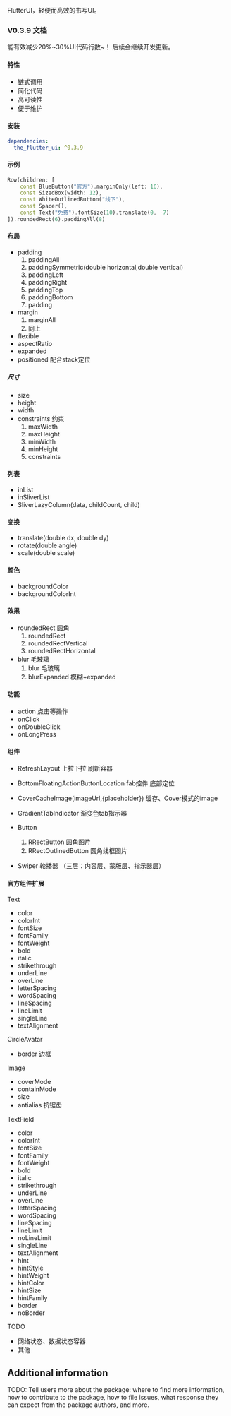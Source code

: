 <!-- 
This README describes the package. If you publish this package to pub.dev,
this README's contents appear on the landing page for your package.

For information about how to write a good package README, see the guide for
[writing package pages](https://dart.dev/guides/libraries/writing-package-pages). 

For general information about developing packages, see the Dart guide for
[creating packages](https://dart.dev/guides/libraries/create-library-packages)
and the Flutter guide for
[developing packages and plugins](https://flutter.dev/developing-packages). 
-->

FlutterUI，轻便而高效的书写UI。

### V0.3.9 文档

能有效减少20%~30%UI代码行数~！
后续会继续开发更新。

#### 特性

- 链式调用
- 简化代码
- 高可读性
- 便于维护

#### 安装
```yaml
dependencies:
  the_flutter_ui: ^0.3.9
```

#### 示例

```dart
Row(children: [
    const BlueButton("官方").marginOnly(left: 16),
    const SizedBox(width: 12),
    const WhiteOutlinedButton("线下"),
    const Spacer(),
    const Text("免费").fontSize(10).translate(0, -7)
]).roundedRect(6).paddingAll(8)
```

#### 布局

- padding
  1. paddingAll
  2. paddingSymmetric(double horizontal,double vertical)
  3. paddingLeft
  4. paddingRight
  5. paddingTop
  6. paddingBottom
  7. padding
- margin
  1. marginAll
  2. 同上
- flexible
- aspectRatio
- expanded
- positioned 配合stack定位

##### 尺寸

- size
- height
- width
- constraints 约束
  1. maxWidth
  2. maxHeight
  3. minWidth
  4. minHeight
  5. constraints

#### 列表
- inList
- inSliverList
- SliverLazyColumn<T>(data, childCount, child)

#### 变换

- translate(double dx, double dy)
- rotate(double angle)
- scale(double scale)

#### 颜色

- backgroundColor
- backgroundColorInt

#### 效果

- roundedRect 圆角
  1. roundedRect
  2. roundedRectVertical
  3. roundedRectHorizontal
- blur 毛玻璃
  1. blur 毛玻璃
  2. blurExpanded 模糊+expanded

#### 功能

- action 点击等操作
- onClick
- onDoubleClick
- onLongPress


#### 组件

- RefreshLayout
  上拉下拉 刷新容器

- BottomFloatingActionButtonLocation
  fab控件 底部定位

- CoverCacheImage(imageUrl,{placeholder})
  缓存、Cover模式的image

- GradientTabIndicator
  渐变色tab指示器

- Button
  1. RRectButton 圆角图片
  2. RRectOutlinedButton 圆角线框图片

- Swiper
  轮播器 （三层：内容层、蒙版层、指示器层）


#### 官方组件扩展

Text
- color
- colorInt
- fontSize
- fontFamily
- fontWeight
- bold
- italic
- strikethrough
- underLine
- overLine
- letterSpacing
- wordSpacing
- lineSpacing
- lineLimit
- singleLine
- textAlignment

CircleAvatar
- border 边框

Image
- coverMode
- containMode
- size
- antialias 抗锯齿


TextField
- color
- colorInt
- fontSize
- fontFamily
- fontWeight
- bold
- italic
- strikethrough
- underLine
- overLine
- letterSpacing
- wordSpacing
- lineSpacing
- lineLimit
- noLineLimit
- singleLine
- textAlignment
- hint
- hintStyle
- hintWeight
- hintColor
- hintSize
- hintFamily
- border
- noBorder


TODO
- 网络状态、数据状态容器
- 其他
## Additional information

TODO: Tell users more about the package: where to find more information, how to contribute to the package, how to file
issues, what response they can expect from the package authors, and more.

